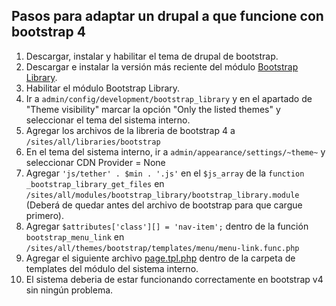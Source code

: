 ## Pasos para adaptar un drupal a que funcione con bootstrap 4
1. Descargar, instalar y habilitar el tema de drupal de bootstrap. 
2. Descargar e instalar la versión más reciente del módulo [Bootstrap Library](https://www.drupal.org/project/bootstrap_library).
2. Habilitar el módulo Bootstrap Library.
3. Ir a `admin/config/development/bootstrap_library` y en el apartado de "Theme visibility" marcar la opción "Only the listed themes" y seleccionar el tema del sistema interno.
4. Agregar los archivos de la libreria de bootstrap 4 a `/sites/all/libraries/bootstrap`
5. En el tema del sistema interno, ir a `admin/appearance/settings/~theme~` y seleccionar CDN Provider = None
6. Agregar `'js/tether' . $min . '.js'` en el `$js_array` de la `function _bootstrap_library_get_files` en `/sites/all/modules/bootstrap_library/bootstrap_library.module` (Deberá de quedar antes del archivo de bootstrap para que cargue primero).
7. Agregar `$attributes['class'][] = 'nav-item';` dentro de la función `bootstrap_menu_link` en `/sites/all/themes/bootstrap/templates/menu/menu-link.func.php`
8. Agregar el siguiente archivo [page.tpl.php](page.tpl.php) dentro de la carpeta de templates del módulo del sistema interno.
9. El sistema deberia de estar funcionando correctamente en bootstrap v4 sin ningún problema.
